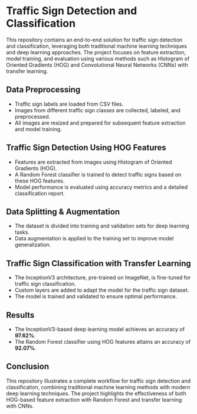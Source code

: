 # Traffic Sign Detection and Classification

This repository contains an end-to-end solution for traffic sign detection and classification, leveraging both traditional machine learning techniques and deep learning approaches. The project focuses on feature extraction, model training, and evaluation using various methods such as Histogram of Oriented Gradients (HOG) and Convolutional Neural Networks (CNNs) with transfer learning.

## Data Preprocessing

- Traffic sign labels are loaded from CSV files.
- Images from different traffic sign classes are collected, labeled, and preprocessed.
- All images are resized and prepared for subsequent feature extraction and model training.

## Traffic Sign Detection Using HOG Features

- Features are extracted from images using Histogram of Oriented Gradients (HOG).
- A Random Forest classifier is trained to detect traffic signs based on these HOG features.
- Model performance is evaluated using accuracy metrics and a detailed classification report.

## Data Splitting & Augmentation

- The dataset is divided into training and validation sets for deep learning tasks.
- Data augmentation is applied to the training set to improve model generalization.

## Traffic Sign Classification with Transfer Learning

- The InceptionV3 architecture, pre-trained on ImageNet, is fine-tuned for traffic sign classification.
- Custom layers are added to adapt the model for the traffic sign dataset.
- The model is trained and validated to ensure optimal performance.

## Results

- The InceptionV3-based deep learning model achieves an accuracy of **97.62%**.
- The Random Forest classifier using HOG features attains an accuracy of **92.07%**.

## Conclusion

This repository illustrates a complete workflow for traffic sign detection and classification, combining traditional machine learning methods with modern deep learning techniques. The project highlights the effectiveness of both HOG-based feature extraction with Random Forest and transfer learning with CNNs.
